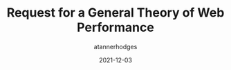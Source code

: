 ---
author: atannerhodges
date: 2021-12-03
draft: true
publisher: perfplanet
tags:
  - performance
  - meta
target_url: https://calendar.perfplanet.com/2021/request-for-a-general-theory-of-web-performance/
title: Request for a General Theory of Web Performance
---